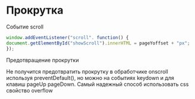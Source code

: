 # Прокрутка

Событие scroll

```js
window.addEventListener("scroll". function() {
document.getElementById("showScroll").innerHTML = pageYoffset + "px";
});
```

Предотвращение прокрутки

Не получится предотвратить прокрутку в обработчике onscroll используя preventDefault(), но можно на событиях keydown и для клавиш pageUp pageDown. Самый надежный способ использовать css свойство overflow
